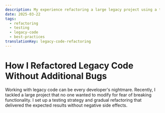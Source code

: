 ```yaml
---
description: My experience refactoring a large legacy project using a testing strategy and gradual changes that delivered expected results without side effects.
date: 2025-03-22
tags:
  - refactoring
  - testing
  - legacy-code
  - best-practices
translationKey: legacy-code-refactoring
---
```


# How I Refactored Legacy Code Without Additional Bugs

Working with legacy code can be every developer's nightmare. Recently, I tackled a large project that no one wanted to modify for fear of breaking functionality. I set up a testing strategy and gradual refactoring that delivered the expected results without negative side effects.
